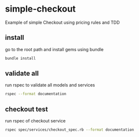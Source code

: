 # simple-checkout

Example of simple Checkout using pricing rules and TDD

## install

go to the root path and install gems using bundle

```sh
bundle install
```

## validate all

run rspec to validate all models and services

```sh
rspec --format documentation
```

## checkout test

run rspec of checkout service

```sh
rspec spec/services/checkout_spec.rb --format documentation
```

